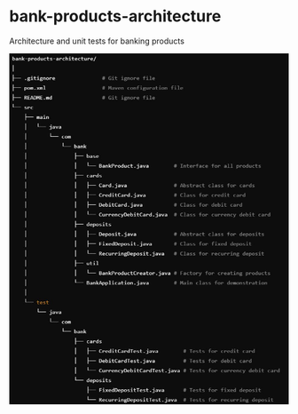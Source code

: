 # bank-products-architecture
Architecture and unit tests for banking products

![Project Structure](structure.jpg)
